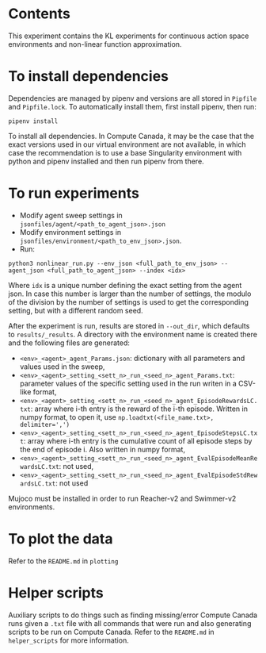 # Contents
This experiment contains the KL experiments for continuous action space environments and non-linear function approximation. 

# To install dependencies
Dependencies are managed by pipenv and versions are all stored in `Pipfile` and `Pipfile.lock`. To automatically install them, first install pipenv, then run:

```
pipenv install
```

To install all dependencies. In Compute Canada, it may be the case that the exact versions used in our virtual environment are not available, in which case the recommendation is to use a base Singularity environment with python and pipenv installed and then run pipenv from there.

# To run experiments
- Modify agent sweep settings in `jsonfiles/agent/<path_to_agent_json>.json`
- Modify environment settings in `jsonfiles/environment/<path_to_env_json>.json`.
- Run: 
```
python3 nonlinear_run.py --env_json <full_path_to_env_json> --agent_json <full_path_to_agent_json> --index <idx>
```

Where `idx` is a unique number defining the exact setting from the agent json. In case this number is larger than the number of settings, the modulo of the division by the number of settings is used to get the corresponding setting, but with a different random seed.

After the experiment is run, results are stored in `--out_dir`, which defaults to `results/_results`. A directory with the environment name is created there and the following files are generated:
- `<env>_<agent>_agent_Params.json`: dictionary with all parameters and values used in the sweep, 
- `<env>_<agent>_setting_<sett_n>_run_<seed_n>_agent_Params.txt`: parameter values of the specific setting used in the run writen in a CSV-like format,
- `<env>_<agent>_setting_<sett_n>_run_<seed_n>_agent_EpisodeRewardsLC.txt`: array where i-th entry is the reward of the i-th episode. Written in numpy format, to open it, use `np.loadtxt(<file_name.txt>, delimiter=',')`
- `<env>_<agent>_setting_<sett_n>_run_<seed_n>_agent_EpisodeStepsLC.txt`: array where i-th entry is the cumulative count of all episode steps by the end of episode i. Also written in numpy format,
- `<env>_<agent>_setting_<sett_n>_run_<seed_n>_agent_EvalEpisodeMeanRewardsLC.txt`: not used,
- `<env>_<agent>_setting_<sett_n>_run_<seed_n>_agent_EvalEpisodeStdRewardsLC.txt`: not used

Mujoco must be installed in order to run Reacher-v2 and Swimmer-v2 environments.

# To plot the data

Refer to the `README.md` in `plotting`

# Helper scripts

Auxiliary scripts to do things such as finding missing/error Compute Canada runs given a `.txt` file with all commands that were run and also generating scripts to be run on Compute Canada. Refer to the `README.md` in `helper_scripts` for more information.